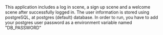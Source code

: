 This application includes a log in scene, a sign up scene and a welcome scene after successfully logged in.
The user information is stored using postgreSQL, at postgres (default) database.
In order to run, you have to add your postgres user password as a environment variable named "DB_PASSWORD"
